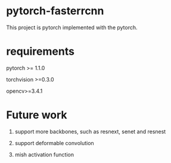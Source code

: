 # pytorch-fasterrcnn
This project is pytorch implemented with the pytorch.


# requirements

pytorch >= 1.1.0

torchvision >=0.3.0

opencv>=3.4.1

# Future work
1. support more backbones, such as resnext, senet and resnest

2. support deformable convolution

3. mish activation function




